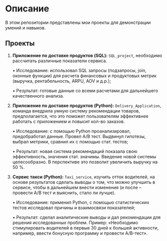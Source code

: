 # Описание
В этом репозитории представлены мои проекты для демонстрации умений и навыков.
## Проекты
1)	**Приложение по доставке продуктов (SQL):** `SQL_project`, необходимо рассчитать различные показатели сервиса.  

  	  •	Исследование: использовал SQL запросы (подзапросы, join, оконные функции) для расчета финансовых и продуктовых метрик (выручка, рентабельность, ARPU, AOV и д.р.);
  	
  	  •	Результат: готовые данные со всеми расчетами для дальнейшего качественного анализа.  

3)	**Приложение по доставке продуктов (Python):** `Delivery_Application`, команда внедрила умную систему рекомендации товаров, предполагается, что это поможет пользователям эффективнее работать с приложением и повысит кол-во заказов.  

    •	Исследование: с помощью Python проанализировал, предобработал данные. Провел A/B тест. Выдвинул гипотезы, выбрал метрики, сравнил их с помощью стат. тестов;
  	
    •	Результат: новая система рекомендаций показала свою эффективность, значения стат. значимы. Введение новой системы целесообразно. В перспективе это позволит увеличить выручку на 50 %.  

5)	**Сервис такси (Python):** `Taxi_service`, изучить отток водителей, на основе результатов сделать выводы о том, что можно улучшить в сервисе, чтобы в дальнейшем внести изменения (и после – провести A/B тест и выяснить, стало ли лучше).  

    •	Исследование: применил Python, с помощью статистических тестов исследовал причины и взаимосвязи показателей;
  	
    •	Результат: сделал аналитические выводы и дал рекомендации для решения исследованных проблем. Пример: «Необходимо стимулировать водителей в первые 30 дней к большей активности, например, ввести бонусную программу и провести A/B-тест».
